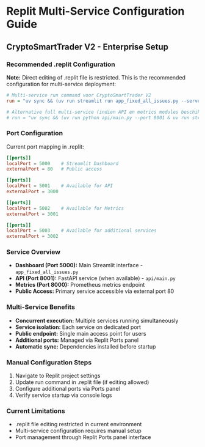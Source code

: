# Replit Multi-Service Configuration Guide
## CryptoSmartTrader V2 - Enterprise Setup

### Recommended .replit Configuration
**Note:** Direct editing of .replit file is restricted. This is the recommended configuration for multi-service deployment:

```ini
# Multi-service run command voor CryptoSmartTrader V2
run = "uv sync && (uv run streamlit run app_fixed_all_issues.py --server.port 5000 --server.headless true & wait)"

# Alternative full multi-service (indien API en metrics modules beschikbaar):
# run = "uv sync && (uv run python api/main.py --port 8001 & uv run streamlit run app_fixed_all_issues.py --server.port 5000 --server.headless true & uv run python -m orchestration.metrics & wait)"
```

### Port Configuration
Current port mapping in .replit:
```toml
[[ports]]
localPort = 5000    # Streamlit Dashboard
externalPort = 80   # Public access

[[ports]]
localPort = 5001    # Available for API
externalPort = 3000

[[ports]]
localPort = 5002    # Available for Metrics
externalPort = 3001

[[ports]]
localPort = 5003    # Available for additional services
externalPort = 3002
```

### Service Overview
- **Dashboard (Port 5000):** Main Streamlit interface - `app_fixed_all_issues.py`
- **API (Port 8001):** FastAPI service (when available) - `api/main.py`
- **Metrics (Port 8000):** Prometheus metrics endpoint
- **Public Access:** Primary service accessible via external port 80

### Multi-Service Benefits
- **Concurrent execution:** Multiple services running simultaneously
- **Service isolation:** Each service on dedicated port
- **Public endpoint:** Single main access point for users
- **Additional ports:** Managed via Replit Ports panel
- **Automatic sync:** Dependencies installed before startup

### Manual Configuration Steps
1. Navigate to Replit project settings
2. Update run command in .replit file (if editing allowed)
3. Configure additional ports via Ports panel
4. Verify service startup via console logs

### Current Limitations
- .replit file editing restricted in current environment
- Multi-service configuration requires manual setup
- Port management through Replit Ports panel interface